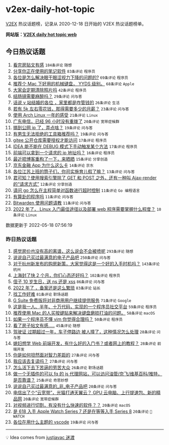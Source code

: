 # v2ex-daily-hot-topic

[V2EX](https://www.v2ex.com/) 热议话题榜，记录从 2020-12-18 日开始的 V2EX 热议话题榜单。

**网站版：[V2EX daily hot topic web](https://boojack.github.io/v2ex-daily-hot-topic-web/)**

## 今日热议话题

<!-- TODAY BEGIN -->

1. [看完房贴文有感](https://www.v2ex.com/t/853624) `184条评论` `随想`
1. [分享你正在使用的笔记软件](https://www.v2ex.com/t/853646) `83条评论` `程序员`
1. [各位是怎么解决眼干眼涩视力下降的问题的?](https://www.v2ex.com/t/853605) `69条评论` `程序员`
1. [推荐个 Mac 下好用的机械键盘， YYDS 级别。](https://www.v2ex.com/t/853651) `68条评论` `Apple`
1. [大家会定期清除照片吗](https://www.v2ex.com/t/853648) `42条评论` `程序员`
1. [结肠镜需要麻醉吗？](https://www.v2ex.com/t/853643) `29条评论` `问与答`
1. [话说 v 站结婚的各位 ，家里都是咋管钱的](https://www.v2ex.com/t/853697) `26条评论` `生活`
1. [若有 5k 左右零花钱，那得需要多少的月薪？](https://www.v2ex.com/t/853657) `23条评论` `问与答`
1. [使用 Arch Linux 一年的感受](https://www.v2ex.com/t/853676) `21条评论` `Linux`
1. [广东电信，已经 96 小时没有重拨了](https://www.v2ex.com/t/853603) `20条评论` `宽带症候群`
1. [搞到公网 ip 了，弄点啥？](https://www.v2ex.com/t/853617) `19条评论` `问与答`
1. [有男生无法拒绝的工具箱推荐吗？](https://www.v2ex.com/t/853616) `19条评论` `问与答`
1. [gitee 公开仓库需要授权才能访问](https://www.v2ex.com/t/853642) `17条评论` `程序员`
1. [IDEA 能不能在 DEBUG 模式下手动触发某个方法](https://www.v2ex.com/t/853615) `17条评论` `程序员`
1. [前端可以拿到一个请求的 ip 地址吗？](https://www.v2ex.com/t/853644) `16条评论` `程序员`
1. [最近把博客重构了一下，来晒晒](https://www.v2ex.com/t/853641) `15条评论` `分享创造`
1. [京东金融 App 为什么这么卡](https://www.v2ex.com/t/853623) `14条评论` `京东`
1. [各位江苏上班的筒子们，你司实施育儿假了嘛？](https://www.v2ex.com/t/853618) `13条评论` `问与答`
1. [君可知？使用搜索引擎除了 GET 和 POST 之外，还有一种叫 Ajax-render 的“请求方式”](https://www.v2ex.com/t/853664) `12条评论` `分享创造`
1. [请问 go 怎么在主程简单对函数进行超时控制](https://www.v2ex.com/t/853649) `11条评论` `Go 编程语言`
1. [有算卦的程序吗](https://www.v2ex.com/t/853608) `11条评论` `问与答`
1. [Bitwarden 使用问题请教](https://www.v2ex.com/t/853602) `11条评论` `问与答`
1. [2022 年了， Linux 入门最佳途径以及部署 web 程序需要掌握什么程度？](https://www.v2ex.com/t/853601) `10条评论` `Linux`

数据更新于 2022-05-18 07:56:19

<!-- TODAY END -->

### 昨日热议话题

<!-- YESTERDAY BEGIN -->

1. [感觉房价也没有高的离谱，这么说会不会被喷呢](https://www.v2ex.com/t/853391) `293条评论` `随想`
1. [说说自己买过最满意的电子产品吧](https://www.v2ex.com/t/853340) `250条评论` `问与答`
1. [对于杭州新发布的购房新策，大家觉得这是一个好的入手时机吗？](https://www.v2ex.com/t/853360) `143条评论` `杭州`
1. [上海封了快 2 个月，你们心态还好吗？](https://www.v2ex.com/t/853436) `102条评论` `程序员`
1. [侄子 10 岁生日，送 ns 还是 xss](https://www.v2ex.com/t/853342) `86条评论` `问与答`
1. [2022 年了 ，备案还是这么繁琐](https://www.v2ex.com/t/853461) `83条评论` `站长`
1. [找工作好难](https://www.v2ex.com/t/853368) `81条评论` `职场话题`
1. [G Suite 免费版将对非商用用户继续提供服务](https://www.v2ex.com/t/853418) `71条评论` `Google`
1. [这是我一人、半年、十万代码，实现的一个程序员社交平台](https://www.v2ex.com/t/853486) `59条评论` `程序员`
1. [推荐使用 Mac 的人买按键贴来解决键盘磨损打油的问题。](https://www.v2ex.com/t/853375) `58条评论` `macOS`
1. [如果一个程序员不懂 vim 你觉得合理吗？](https://www.v2ex.com/t/853575) `50条评论` `程序员`
1. [看了房子帖文有感.....](https://www.v2ex.com/t/853485) `45条评论` `随想`
1. [驾驶证 过期超过一年，车子停路边 被人撞了，这种情况怎么处理](https://www.v2ex.com/t/853546) `28条评论` `问与答`
1. [媳妇想学 Web 前端开发，有什么好的入门书？或者网上的教程？](https://www.v2ex.com/t/853341) `28条评论` `前端开发`
1. [你是如何坦然面对智力差距的](https://www.v2ex.com/t/853545) `27条评论` `问与答`
1. [我应该去复读吗？](https://www.v2ex.com/t/853534) `27条评论` `问与答`
1. [怎么活下去下苦逼的劳苦大众](https://www.v2ex.com/t/853387) `26条评论` `职场话题`
1. [做一个无插件的可以 fq 的 js 代理网站，可以访问油管/奈飞/维基百科/推特，是否靠谱？](https://www.v2ex.com/t/853447) `25条评论` `奇思妙想`
1. [说说自己买过最满意的_非_电子产品吧](https://www.v2ex.com/t/853514) `20条评论` `问与答`
1. [电信出了个“云宽带”，光猫打通天翼云？ GPU 云电脑、上行提速包、新的精品网](https://www.v2ex.com/t/853404) `20条评论` `宽带症候群`
1. [对视频进行切割，有没有什么快速的软件？？](https://www.v2ex.com/t/853364) `20条评论` `macOS`
1. [是 618 入手 Apple Watch Series 7 还是在等等入手 Series 8](https://www.v2ex.com/t/853356) `20条评论` ` WATCH`
1. [各位在用什么主题的 vscode](https://www.v2ex.com/t/853574) `19条评论` `问与答`

<!-- YESTERDAY END -->

---

💡 Idea comes from [justjavac 迷渡](https://github.com/justjavac/)
